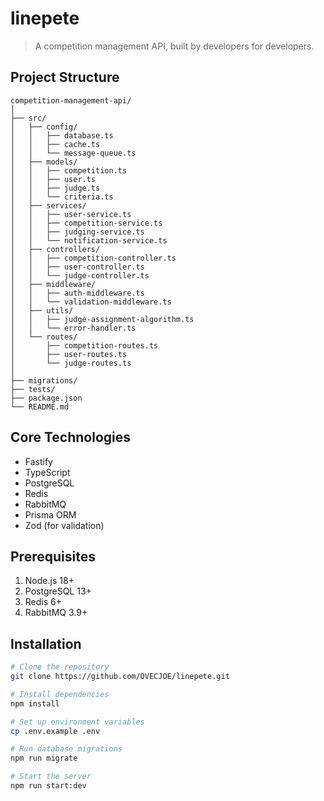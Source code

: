 # linepete
> A competition management API, built by developers for developers.

## Project Structure
```
competition-management-api/
│
├── src/
│   ├── config/
│   │   ├── database.ts
│   │   ├── cache.ts
│   │   └── message-queue.ts
│   ├── models/
│   │   ├── competition.ts
│   │   ├── user.ts
│   │   ├── judge.ts
│   │   └── criteria.ts
│   ├── services/
│   │   ├── user-service.ts
│   │   ├── competition-service.ts
│   │   ├── judging-service.ts
│   │   └── notification-service.ts
│   ├── controllers/
│   │   ├── competition-controller.ts
│   │   ├── user-controller.ts
│   │   └── judge-controller.ts
│   ├── middleware/
│   │   ├── auth-middleware.ts
│   │   └── validation-middleware.ts
│   ├── utils/
│   │   ├── judge-assignment-algorithm.ts
│   │   └── error-handler.ts
│   └── routes/
│       ├── competition-routes.ts
│       ├── user-routes.ts
│       └── judge-routes.ts
│
├── migrations/
├── tests/
├── package.json
└── README.md
```

## Core Technologies
- Fastify
- TypeScript
- PostgreSQL
- Redis
- RabbitMQ
- Prisma ORM
- Zod (for validation)

## Prerequisites
1. Node.js 18+
2. PostgreSQL 13+
3. Redis 6+
4. RabbitMQ 3.9+

## Installation
```bash
# Clone the repository
git clone https://github.com/OVECJOE/linepete.git

# Install dependencies
npm install

# Set up environment variables
cp .env.example .env

# Run database migrations
npm run migrate

# Start the server
npm run start:dev
```